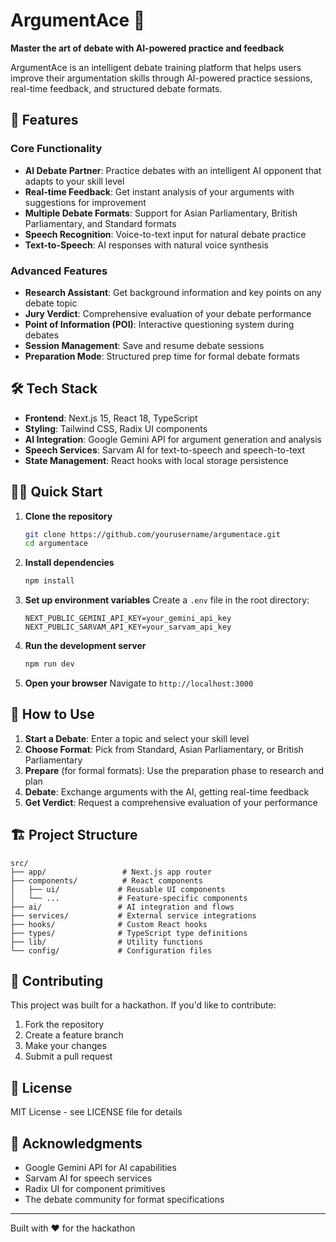 # ArgumentAce 🎯

**Master the art of debate with AI-powered practice and feedback**

ArgumentAce is an intelligent debate training platform that helps users improve their argumentation skills through AI-powered practice sessions, real-time feedback, and structured debate formats.

## 🚀 Features

### Core Functionality
- **AI Debate Partner**: Practice debates with an intelligent AI opponent that adapts to your skill level
- **Real-time Feedback**: Get instant analysis of your arguments with suggestions for improvement
- **Multiple Debate Formats**: Support for Asian Parliamentary, British Parliamentary, and Standard formats
- **Speech Recognition**: Voice-to-text input for natural debate practice
- **Text-to-Speech**: AI responses with natural voice synthesis

### Advanced Features
- **Research Assistant**: Get background information and key points on any debate topic
- **Jury Verdict**: Comprehensive evaluation of your debate performance
- **Point of Information (POI)**: Interactive questioning system during debates
- **Session Management**: Save and resume debate sessions
- **Preparation Mode**: Structured prep time for formal debate formats

## 🛠️ Tech Stack

- **Frontend**: Next.js 15, React 18, TypeScript
- **Styling**: Tailwind CSS, Radix UI components
- **AI Integration**: Google Gemini API for argument generation and analysis
- **Speech Services**: Sarvam AI for text-to-speech and speech-to-text
- **State Management**: React hooks with local storage persistence

## 🏃‍♂️ Quick Start

1. **Clone the repository**
   ```bash
   git clone https://github.com/yourusername/argumentace.git
   cd argumentace
   ```

2. **Install dependencies**
   ```bash
   npm install
   ```

3. **Set up environment variables**
   Create a `.env` file in the root directory:
   ```env
   NEXT_PUBLIC_GEMINI_API_KEY=your_gemini_api_key
   NEXT_PUBLIC_SARVAM_API_KEY=your_sarvam_api_key
   ```

4. **Run the development server**
   ```bash
   npm run dev
   ```

5. **Open your browser**
   Navigate to `http://localhost:3000`

## 🎯 How to Use

1. **Start a Debate**: Enter a topic and select your skill level
2. **Choose Format**: Pick from Standard, Asian Parliamentary, or British Parliamentary
3. **Prepare** (for formal formats): Use the preparation phase to research and plan
4. **Debate**: Exchange arguments with the AI, getting real-time feedback
5. **Get Verdict**: Request a comprehensive evaluation of your performance

## 🏗️ Project Structure

```
src/
├── app/                 # Next.js app router
├── components/          # React components
│   ├── ui/             # Reusable UI components
│   └── ...             # Feature-specific components
├── ai/                 # AI integration and flows
├── services/           # External service integrations
├── hooks/              # Custom React hooks
├── types/              # TypeScript type definitions
├── lib/                # Utility functions
└── config/             # Configuration files
```

## 🤝 Contributing

This project was built for a hackathon. If you'd like to contribute:

1. Fork the repository
2. Create a feature branch
3. Make your changes
4. Submit a pull request

## 📝 License

MIT License - see LICENSE file for details

## 🙏 Acknowledgments

- Google Gemini API for AI capabilities
- Sarvam AI for speech services
- Radix UI for component primitives
- The debate community for format specifications

---

Built with ❤️ for the hackathon